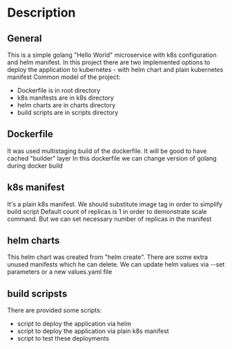 # Description
## General
This is a simple golang "Hello World" microservice with k8s configuration and helm manifest.
In this project there are two implemented options to deploy the application to kubernetes - with helm chart and plain kubernetes manifest 
Common model of the project:
- Dockerfile is in root directory
- k8s manifests are in k8s directory
- helm charts are in charts directory
- build scripts are in scripts directory 

## Dockerfile
It was used multistaging build of the dockerfile. It will be good to have cached "builder" layer
In this dockerfile we can change version of golang during docker build

## k8s manifest
It's a plain k8s manifest. We should substitute image tag in order to simplify build script
Default count of replicas is 1 in order to demonstrate scale command. But we can set necessary number of replicas in the manifest

## helm charts
This helm chart was created from "helm create". There are some extra unused manifests which he can delete.
We can update helm values via --set parameters or a new values.yaml file

## build scripsts
There are provided some scripts:
- script to deploy the application via helm
- script to deploy the application via plain k8s manifest
- script to test these deployments